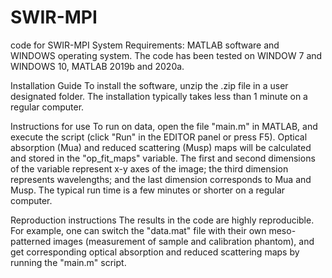 # SWIR-MPI
code for SWIR-MPI
System Requirements:
MATLAB software and WINDOWS operating system.
The code has been tested on WINDOW 7 and WINDOWS 10, MATLAB 2019b and 2020a. 

Installation Guide
To install the software, unzip the .zip file in a user designated folder. 
The installation typically takes less than 1 minute on a regular computer.

Instructions for use
To run on data, open the file "main.m" in MATLAB, and execute the script (click "Run" in the EDITOR panel or press F5). 
Optical absorption (Mua) and reduced scattering (Musp) maps will be calculated and stored in the "op_fit_maps" variable. The first and second dimensions of the variable represent x-y axes of the image; the third dimension represents wavelengths; and the last dimension corresponds to Mua and Musp. 
The typical run time is a few minutes or shorter on a regular computer. 

Reproduction instructions
The results in the code are highly reproducible. For example, one can switch the "data.mat" file with their own meso-patterned images (measurement of sample and calibration phantom), and get corresponding optical absorption and reduced scattering maps by running the "main.m" script. 




